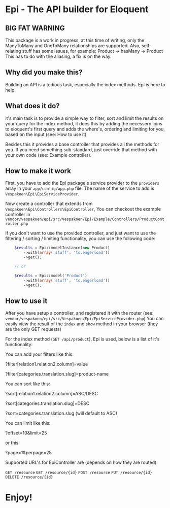 # Epi - The API builder for Eloquent

## BIG FAT WARNING

This package is a work in progress, at this time of writing, only the ManyToMany and OneToMany relationships are supported.
Also, self-relating stuff has some issues, for example:
Product -> hasMany -> Product
This has to do with the aliasing, a fix is on the way.


## Why did you make this?

Building an API is a tedious task, especially the index methods.
Epi is here to help.


## What does it do?

it's main task is to provide a simple way to filter, sort
and limit the results on your query for the index method, it does this by adding the necessery joins to eloquent's first query
and adds the where's, ordering and limiting for you, based on the input (see: How to use it)

Besides this it provides a base controller that provides all the methods for you.
If you need something sub-standard, just override that method with your own code (see: Example controller).


## How to make it work

First, you have to add the Epi package's service provider to the `providers` array
in your `app/config/app.php` file.
The name of the service to add is `Vespakoen\Epi\EpiServiceProvider`.

Now create a controller that extends from `Vespakoen\Epi\Controllers\EpiController`,
You can checkout the example controller in `vendor/vespakoen/epi/src/Vespakoen/Epi/Example/Controllers/ProductController.php`

If you don't want to use the provided controller, and just want to use the filtering / sorting / limiting functionality,
you can use the following code:

```php
	$results = Epi::modelInstance(new Product)
		->with(array('stuff', 'to.eagerload'))
		->get();

	// or

	$results = Epi::model('Product')
		->with(array('stuff', 'to.eagerload'))
		->get();
```

## How to use it

After you have setup a controller, and registered it with the router (see: `vendor/vespakoen/epi/src/Vespakoen/Epi/EpiServiceProvider.php`)
You can easily view the result of the `index` and `show` method in your browser (they are the only GET requests)


For the index method (`GET /api/product`), Epi is used, below is a list of it's functionality:


You can add your filters like this:

?filter[relation1.relation2.column]=value

?filter[categories.translation.slug]=product-name


You can sort like this:

?sort[relation1.relation2.column]=ASC/DESC

?sort[categories.translation.slug]=DESC

?sort=categories.translation.slug (will default to ASC)


You can limit like this:

?offset=10&limit=25


or this:

?page=1&perpage=25


Supported URL's for EpiController are (depends on how they are routed):

`GET /resource`
`GET /resource/{id}`
`POST /resource`
`PUT /resource/{id}`
`DELETE /resource/{id}`


# Enjoy!